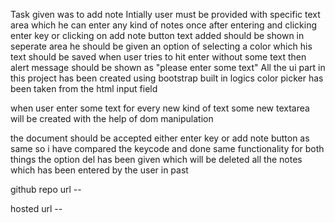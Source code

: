 Task given was to add note 
Intially user must be provided with specific text area which he can enter any kind of notes
once after entering and clicking enter key or clicking on add note button text added should be shown in seperate area
he should be given an option of selecting a color which his text should be saved
when user tries to hit enter without some text then alert message should be shown as "please enter some text"
All the ui part in this project has been created using bootstrap built in logics
color picker has been taken from the html input field

when user enter some text for every new kind of text some new textarea will be created with the help of dom manipulation

the document should be accepted either enter key or add note button as same so i have compared the keycode and done same functionality for both things
the option del has been given which will be deleted all the notes which has been entered by the user in past


github repo url -- 



hosted url --